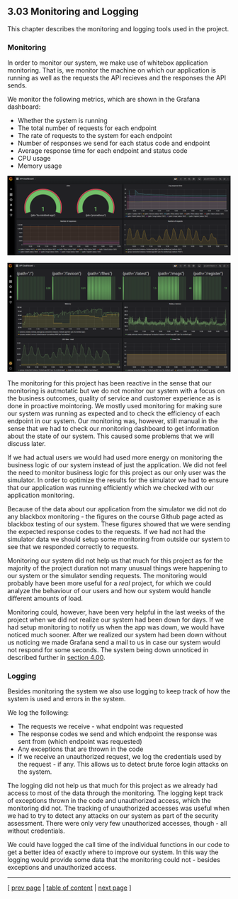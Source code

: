 ## 3.03 Monitoring and Logging
This chapter describes the monitoring and logging tools used in the project.

### Monitoring
In order to monitor our system, we make use of whitebox application monitoring. That is, we monitor the machine on which our application is running as well as the requests the API recieves and the responses the API sends. 

We monitor the following metrics, which are shown in the Grafana dashboard:
- Whether the system is running
- The total number of requests for each endpoint
- The rate of requests to the system for each endpoint
- Number of responses we send for each status code and endpoint
- Average response time for each endpoint and status code
- CPU usage
- Memory usage

![Grafana Dashboard](../images/sc_grafana_dashboard.png)

![Grafana Dashboard](../images/sc_grafana_dashboard_2.png)

The monitoring for this project has been reactive in the sense that our monitoring is autmotatic but we do not monitor our system with a focus on the business outcomes, quality of service and customer experience as is done in proactive mointoring. We mostly used monitoring for making sure our system was running as expected and to check the efficiency of each endpoint in our system. Our monitoring was, however, still manual in the sense that we had to check our monitoring dashboard to get information about the state of our system. This caused some problems that we will discuss later.

If we had actual users we would had used more energy on monitoring the business logic of our system instead of just the application. We did not feel the need to monitor business logic for this project as our only user was the simulator. In order to optimize the results for the simulator we had to ensure that our application was running efficiently which we checked with our application monitoring. 

Because of the data about our application from the simulator we did not do any blackbox monitoring - the figures on the course Github page acted as blackbox testing of our system. These figures showed that we were sending the expected response codes to the requests. If we had not had the simulator data we should setup some monitoring from outside our system to see that we responded correctly to requests.

Monitoring our system did not help us that much for this project as for the majority of the project duration not many unusual things were happening to our system or the simulator sending requests. The monitoring would probably have been more useful for a *real* project, for which we could analyze the behaviour of our users and how our system would handle different amounts of load. 

Monitoring could, however, have been very helpful in the last weeks of the project when we did not realize our system had been down for days. If we had setup monitoring to notify us when the app was down, we would have noticed much sooner. After we realized our system had been down without us noticing we made Grafana send a mail to us in case our system would not respond for some seconds. The system being down unnoticed in described further in [section 4.00](../chapters/400_lessons_learned_perspective.md).

### Logging
Besides monitoring the system we also use logging to keep track of how the system is used and errors in the system. 

We log the following:
- The requests we receive - what endpoint was requested
- The response codes we send and which endpoint the response was sent from (which endpoint was requested)
- Any exceptions that are thrown in the code
- If we receive an unauthorized request, we log the credentials used by the request - if any. This allows us to detect brute force login attacks on the system.

The logging did not help us that much for this project as we already had access to most of the data through the monitoring. The logging kept track of exceptions thrown in the code and unauthorized access, which the monitoring did not. The tracking of unauthorized accesses was useful when we had to try to detect any attacks on our system as part of the security assessment. There were only very few unauthorized accesses, though - all without credentials.

We could have logged the call time of the individual functions in our code to get a better idea of exactly where to improve our system. In this way the logging would provide some data that the monitoring could not - besides exceptions and unauthorized access. 

---
[ [prev page](../chapters/302_ci_dc_chain_tools.md) | [table of content](../table_of_content.md) | [next page](../chapters/304_sec_assessment.md) ]
